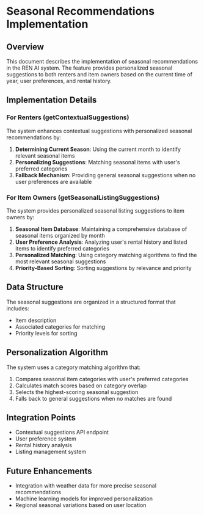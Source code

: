 # Seasonal Recommendations Implementation

## Overview
This document describes the implementation of seasonal recommendations in the REN AI system. The feature provides personalized seasonal suggestions to both renters and item owners based on the current time of year, user preferences, and rental history.

## Implementation Details

### For Renters (getContextualSuggestions)
The system enhances contextual suggestions with personalized seasonal recommendations by:

1. **Determining Current Season**: Using the current month to identify relevant seasonal items
2. **Personalizing Suggestions**: Matching seasonal items with user's preferred categories
3. **Fallback Mechanism**: Providing general seasonal suggestions when no user preferences are available

### For Item Owners (getSeasonalListingSuggestions)
The system provides personalized seasonal listing suggestions to item owners by:

1. **Seasonal Item Database**: Maintaining a comprehensive database of seasonal items organized by month
2. **User Preference Analysis**: Analyzing user's rental history and listed items to identify preferred categories
3. **Personalized Matching**: Using category matching algorithms to find the most relevant seasonal suggestions
4. **Priority-Based Sorting**: Sorting suggestions by relevance and priority

## Data Structure
The seasonal suggestions are organized in a structured format that includes:
- Item description
- Associated categories for matching
- Priority levels for sorting

## Personalization Algorithm
The system uses a category matching algorithm that:
1. Compares seasonal item categories with user's preferred categories
2. Calculates match scores based on category overlap
3. Selects the highest-scoring seasonal suggestion
4. Falls back to general suggestions when no matches are found

## Integration Points
- Contextual suggestions API endpoint
- User preference system
- Rental history analysis
- Listing management system

## Future Enhancements
- Integration with weather data for more precise seasonal recommendations
- Machine learning models for improved personalization
- Regional seasonal variations based on user location